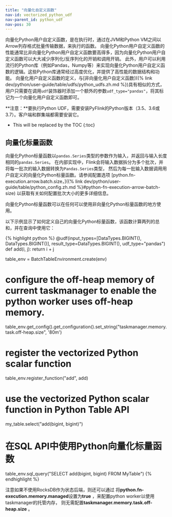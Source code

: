 ```yaml
---
title: "向量化自定义函数"
nav-id: vectorized_python_udf
nav-parent_id: python_udf
nav-pos: 30
---
```

<!--
Licensed to the Apache Software Foundation (ASF) under one
or more contributor license agreements.  See the NOTICE file
distributed with this work for additional information
regarding copyright ownership.  The ASF licenses this file
to you under the Apache License, Version 2.0 (the
"License"); you may not use this file except in compliance
with the License.  You may obtain a copy of the License at

  http://www.apache.org/licenses/LICENSE-2.0

Unless required by applicable law or agreed to in writing,
software distributed under the License is distributed on an
"AS IS" BASIS, WITHOUT WARRANTIES OR CONDITIONS OF ANY
KIND, either express or implied.  See the License for the
specific language governing permissions and limitations
under the License.
-->

向量化Python用户自定义函数，是在执行时，通过在JVM和Python VM之间以Arrow列存格式批量传输数据，来执行的函数。
向量化Python用户自定义函数的性能通常比非向量化Python用户自定义函数要高得多，因为向量化Python用户自定义函数可以大大减少序列化/反序列化的开销和调用开销。
此外，用户可以利用流行的Python库（例如Pandas，Numpy等）来实现向量化Python用户自定义函数的逻辑。这些Python库通常经过高度优化，并提供了高性能的数据结构和功能。
向量化用户自定义函数的定义，与[非向量化用户自定义函数]({% link dev/python/user-guide/table/udfs/python_udfs.zh.md %})具有相似的方式，
用户只需要在调用`udf`装饰器时添加一个额外的参数`udf_type="pandas"`，将其标记为一个向量化用户自定义函数即可。

**注意：**要执行Python UDF，需要安装PyFlink的Python版本（3.5、3.6或3.7）。客户端和群集端都需要安装它。

* This will be replaced by the TOC
{:toc}

## 向量化标量函数

向量化Python标量函数以`pandas.Series`类型的参数作为输入，并返回与输入长度相同的`pandas.Series`。
在内部实现中，Flink会将输入数据拆分为多个批次，并将每一批次的输入数据转换为`Pandas.Series`类型，
然后为每一批输入数据调用用户自定义的向量化Python标量函数。请参阅配置选项
[python.fn-execution.arrow.batch.size，]({% link dev/python/user-guide/table/python_config.zh.md %}#python-fn-execution-arrow-batch-size)
以获取有关如何配置批次大小的更多详细信息。

向量化Python标量函数可以在任何可以使用非向量化Python标量函数的地方使用。

以下示例显示了如何定义自己的向量化Python标量函数，该函数计算两列的总和，并在查询中使用它：

{% highlight python %}
@udf(input_types=[DataTypes.BIGINT(), DataTypes.BIGINT()], result_type=DataTypes.BIGINT(), udf_type="pandas")
def add(i, j):
  return i + j

table_env = BatchTableEnvironment.create(env)

# configure the off-heap memory of current taskmanager to enable the python worker uses off-heap memory.
table_env.get_config().get_configuration().set_string("taskmanager.memory.task.off-heap.size", '80m')

# register the vectorized Python scalar function
table_env.register_function("add", add)

# use the vectorized Python scalar function in Python Table API
my_table.select("add(bigint, bigint)")

# 在SQL API中使用Python向量化标量函数
table_env.sql_query("SELECT add(bigint, bigint) FROM MyTable")
{% endhighlight %}

<span class="label label-info">注意</span>如果不使用RocksDB作为状态后端，则还可以通过
将**python.fn-execution.memory.managed**设置为**true** ，来配置python worker以使用taskmanager的托管内存，
则无需配置**taskmanager.memory.task.off-heap.size** 。

